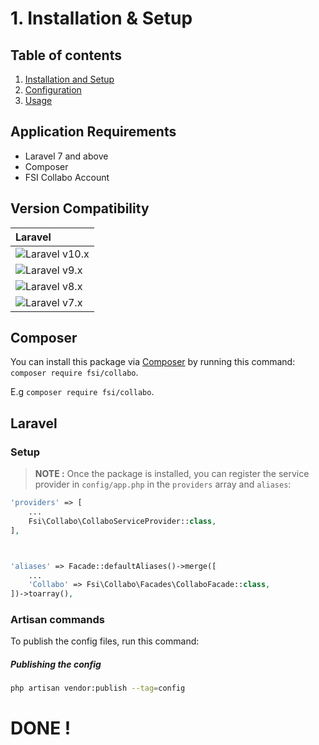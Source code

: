# 1. Installation & Setup

## Table of contents

  1. [Installation and Setup](1.Installation-and-Setup.md)
  2. [Configuration](2.Configuration.md)
  3. [Usage](3.Usage.md)

## Application Requirements

- Laravel 7 and above
- Composer
- FSI Collabo Account

 
## Version Compatibility

| Laravel                      |
|:-----------------------------|
| ![Laravel v10.x][laravel_10_x] |
| ![Laravel v9.x][laravel_9_x] |
| ![Laravel v8.x][laravel_8_x] |
| ![Laravel v7.x][laravel_7_x] |


[laravel_10_x]:  https://img.shields.io/badge/version-10.x-blue.svg?style=flat-square "Laravel v10.x"
[laravel_9_x]:  https://img.shields.io/badge/version-9.x-blue.svg?style=flat-square "Laravel v9.x"
[laravel_8_x]:  https://img.shields.io/badge/version-8.x-blue.svg?style=flat-square "Laravel v8.x"
[laravel_7_x]:  https://img.shields.io/badge/version-7.x-blue.svg?style=flat-square "Laravel v7.x"



## Composer

You can install this package via [Composer](http://getcomposer.org/) by running this command: `composer require fsi/collabo`. 

E.g `composer require fsi/collabo`.

## Laravel

### Setup

> **NOTE :** Once the package is installed, you can register the service provider in `config/app.php` in the `providers` array and `aliases`:

```php
'providers' => [
    ...
    Fsi\Collabo\CollaboServiceProvider::class,
],



'aliases' => Facade::defaultAliases()->merge([
    ...
    'Collabo' => Fsi\Collabo\Facades\CollaboFacade::class,
])->toarray(),
```

### Artisan commands

To publish the config files, run this command:

##### Publishing the config

```bash
php artisan vendor:publish --tag=config
```

# DONE !
